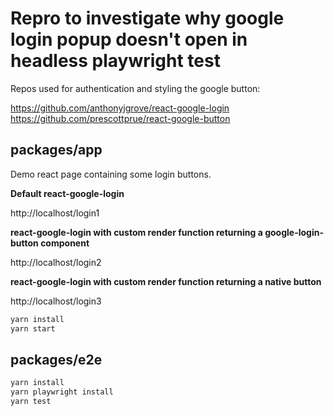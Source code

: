 # Repro to investigate why google login popup doesn't open in headless playwright test

Repos used for authentication and styling the google button:

https://github.com/anthonyjgrove/react-google-login
https://github.com/prescottprue/react-google-button


## packages/app

Demo react page containing some login buttons.

**Default react-google-login**

http://localhost/login1

**react-google-login with custom render function returning a google-login-button component**

http://localhost/login2

**react-google-login with custom render function returning a native button**

http://localhost/login3


```sh
yarn install
yarn start
```

## packages/e2e

```sh
yarn install
yarn playwright install
yarn test
```

